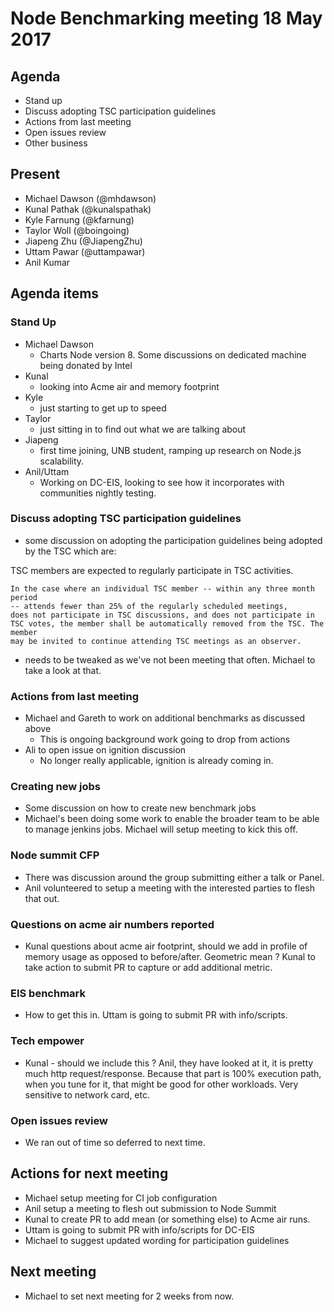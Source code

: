 # Node Benchmarking meeting 18 May 2017

## Agenda

* Stand up
* Discuss adopting TSC participation guidelines
* Actions from last meeting
* Open issues review
* Other business

## Present

* Michael Dawson (@mhdawson)
* Kunal Pathak (@kunalspathak)
* Kyle Farnung (@kfarnung)
* Taylor Woll (@boingoing)
* Jiapeng Zhu (@JiapengZhu)
* Uttam Pawar (@uttampawar)
* Anil Kumar 

## Agenda items
### Stand Up

* Michael Dawson
  * Charts Node version 8.  Some discussions on dedicated machine
    being donated by Intel
* Kunal
  * looking into Acme air and memory footprint 
* Kyle 
  * just starting to get up to speed
* Taylor
  * just sitting in to find out what we are talking about
* Jiapeng
  * first time joining, UNB student, ramping up research on Node.js scalability.
* Anil/Uttam
  * Working on DC-EIS, looking to see how it incorporates
    with communities nightly testing.

### Discuss adopting TSC participation guidelines

* some discussion on adopting the participation guidelines being
  adopted by the TSC which are:

TSC members are expected to regularly participate in TSC activities.
```
In the case where an individual TSC member -- within any three month period
-- attends fewer than 25% of the regularly scheduled meetings,
does not participate in TSC discussions, and does not participate in
TSC votes, the member shall be automatically removed from the TSC. The member
may be invited to continue attending TSC meetings as an observer.
```

* needs to be tweaked as we've not been meeting that often.  Michael to
  take a look at that.

### Actions from last meeting
* Michael and Gareth to work on additional benchmarks as discussed above
  * This is ongoing background work going to drop from actions
* Ali to open issue on ignition discussion 
  * No longer really applicable, ignition is already coming in.  

### Creating new jobs
* Some discussion on how to create new benchmark jobs
* Michael's been doing some work to enable the broader team to be able to manage
  jenkins jobs. Michael will setup meeting to kick this off.

### Node summit CFP
* There was discussion around the group submitting either a talk or Panel.  
* Anil volunteered to setup a meeting with the interested parties to flesh that out.

### Questions on acme air numbers reported
* Kunal questions about acme air footprint, should we add in profile of memory
  usage as opposed to before/after.  Geometric mean ?  Kunal to take action to
  submit PR to capture or add additional metric.

### EIS benchmark
* How to get this in.  Uttam is going to submit PR with info/scripts.

### Tech empower
* Kunal - should we include this ?  Anil, they have looked at it, it is pretty much
  http request/response. Because that part is 100% execution path, when you tune for
  it, that might be good for other workloads.  Very sensitive to network card, etc.  

### Open issues review
* We ran out of time so deferred to next time.

## Actions for next meeting
* Michael setup meeting for CI job configuration
* Anil setup a meeting to flesh out submission to Node Summit
* Kunal to create PR to add mean (or something else) to Acme air runs.
* Uttam is going to submit PR with info/scripts for DC-EIS
* Michael to suggest updated wording for participation guidelines

## Next meeting
* Michael to set next meeting for 2 weeks from now.
